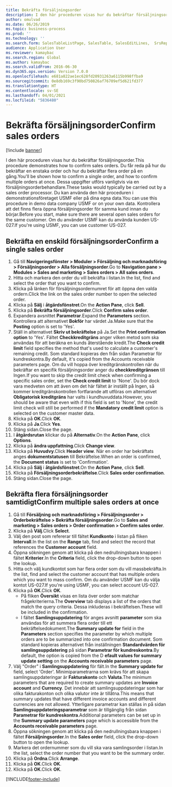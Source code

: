 ```yaml
---
title: Bekräfta försäljningsorder
description: I den här proceduren visas hur du bekräftar försäljningsorder.
author: omulvad
ms.date: 06/26/2019
ms.topic: business-process
ms.prod: ''
ms.technology: ''
ms.search.form: SalesTableListPage, SalesTable, SalesEditLines,  SrsReportViewerForm, CustConfirmJournal, SysQueryForm, SysQueryFieldLookUp, SysLookup, SalesParmIdLookup, SalesUnconfirmedOrdersPart
audience: Application User
ms.reviewer: kamaybac
ms.search.region: Global
ms.author: kamaybac
ms.search.validFrom: 2016-06-30
ms.dyn365.ops.version: Version 7.0.0
ms.openlocfilehash: e681a822ae1ec628fd20931263a6115b998ffba9
ms.sourcegitcommit: 0e8db169c3f90bd750826af76709ef5d621fd377
ms.translationtype: HT
ms.contentlocale: sv-SE
ms.lasthandoff: 04/01/2021
ms.locfileid: "5836480"
---
```

# <a name="confirm-sales-orders"></a><span data-ttu-id="17b9a-103">Bekräfta försäljningsorder</span><span class="sxs-lookup"><span data-stu-id="17b9a-103">Confirm sales orders</span></span>

[!include [banner](../../includes/banner.md)]

<span data-ttu-id="17b9a-104">I den här proceduren visas hur du bekräftar försäljningsorder.</span><span class="sxs-lookup"><span data-stu-id="17b9a-104">This procedure demonstrates how to confirm sales orders.</span></span> <span data-ttu-id="17b9a-105">Du får reda på hur du bekräftar en enstaka order och hur du bekräftar flera order på en gång.</span><span class="sxs-lookup"><span data-stu-id="17b9a-105">You'll be shown how to confirm a single order, and how to confirm multiple orders at once.</span></span> <span data-ttu-id="17b9a-106">Dessa uppgifter utförs vanligtvis via en försäljningsorderbehandlare.</span><span class="sxs-lookup"><span data-stu-id="17b9a-106">These tasks would typically be carried out by a sales order processor.</span></span> <span data-ttu-id="17b9a-107">Du kan använda den här proceduren i demonstrationsföretaget USMF eller på dina egna data.</span><span class="sxs-lookup"><span data-stu-id="17b9a-107">You can use this procedure in demo data company USMF or on your own data.</span></span> <span data-ttu-id="17b9a-108">Kontrollera att det finns flera öppna försäljningsorder för samma kund innan du börjar.</span><span class="sxs-lookup"><span data-stu-id="17b9a-108">Before you start, make sure there are several open sales orders for the same customer.</span></span> <span data-ttu-id="17b9a-109">Om du använder USMF kan du använda kunden US-027.</span><span class="sxs-lookup"><span data-stu-id="17b9a-109">If you're using USMF, you can use customer US-027.</span></span>


## <a name="confirm-a-single-sales-order"></a><span data-ttu-id="17b9a-110">Bekräfta en enskild försäljningsorder</span><span class="sxs-lookup"><span data-stu-id="17b9a-110">Confirm a single sales order</span></span>
1. <span data-ttu-id="17b9a-111">Gå till **Navigeringsfönster > Moduler > Försäljning och marknadsföring > Försäljningsorder > Alla försäljningsorder**.</span><span class="sxs-lookup"><span data-stu-id="17b9a-111">Go to **Navigation pane > Modules > Sales and marketing > Sales orders > All sales orders**.</span></span>
2. <span data-ttu-id="17b9a-112">Hitta och markera den order du vill bekräfta i listan.</span><span class="sxs-lookup"><span data-stu-id="17b9a-112">In the list, find and select the order that you want to confirm.</span></span>
3. <span data-ttu-id="17b9a-113">Klicka på länken för försäljningsordernumret för att öppna den valda ordern.</span><span class="sxs-lookup"><span data-stu-id="17b9a-113">Click the link on the sales order number to open the selected order.</span></span>
4. <span data-ttu-id="17b9a-114">Klicka på **Sälj** i **åtgärdsfönstret**.</span><span class="sxs-lookup"><span data-stu-id="17b9a-114">On the **Action Pane**, click **Sell**.</span></span>
5. <span data-ttu-id="17b9a-115">Klicka på **Bekräfta försäljningsorder**.</span><span class="sxs-lookup"><span data-stu-id="17b9a-115">Click **Confirm sales order**.</span></span>
6. <span data-ttu-id="17b9a-116">Expandera avsnittet **Parametrar**.</span><span class="sxs-lookup"><span data-stu-id="17b9a-116">Expand the **Parameters** section.</span></span> <span data-ttu-id="17b9a-117">Kontrollera att alternativet **Bokför** har värdet Ja.</span><span class="sxs-lookup"><span data-stu-id="17b9a-117">Make sure that the **Posting** option is set to 'Yes'.</span></span>  
7. <span data-ttu-id="17b9a-118">Ställ in alternativet **Skriv ut bekräftelse** på Ja.</span><span class="sxs-lookup"><span data-stu-id="17b9a-118">Set the **Print confirmation option** to 'Yes'.</span></span> <span data-ttu-id="17b9a-119">Fältet **Checkkreditgräns** anger vilken metod som ska användas för att beräkna en kunds återstående kredit.</span><span class="sxs-lookup"><span data-stu-id="17b9a-119">The **Check credit limit** field specifies the method that's used to calculate a customer's remaining credit.</span></span> <span data-ttu-id="17b9a-120">Som standard kopieras den från sidan Parametrar för kundreskontra.</span><span class="sxs-lookup"><span data-stu-id="17b9a-120">By default, it's copied from the Accounts receivable parameters page.</span></span> <span data-ttu-id="17b9a-121">Om du vill hoppa över kreditgränskontrollen när du bekräftar en specifik försäljningsorder anger du **checkkreditgränsen** till Ingen.</span><span class="sxs-lookup"><span data-stu-id="17b9a-121">If you want to skip the credit limit check when confirming a specific sales order, set the **Check credit limit** to 'None'.</span></span> <span data-ttu-id="17b9a-122">Du bör dock vara medveten om att även om det här fältet är inställt på Ingen, så kommer kreditgränskontrollen fortfarande att utföras om alternativet **Obligatorisk kreditgräns** har valts i kundhuvuddata.</span><span class="sxs-lookup"><span data-stu-id="17b9a-122">However, you should be aware that even with if this field is set to 'None', the credit limit check will still be performed if the **Mandatory credit limit** option is selected on the customer master data.</span></span> 
8. <span data-ttu-id="17b9a-123">Klicka på **OK**.</span><span class="sxs-lookup"><span data-stu-id="17b9a-123">Click **OK**.</span></span>
9. <span data-ttu-id="17b9a-124">Klicka på **Ja**.</span><span class="sxs-lookup"><span data-stu-id="17b9a-124">Click **Yes**.</span></span>
10. <span data-ttu-id="17b9a-125">Stäng sidan.</span><span class="sxs-lookup"><span data-stu-id="17b9a-125">Close the page.</span></span>
11. <span data-ttu-id="17b9a-126">I **åtgärdsrutan** klickar du på **Alternativ**.</span><span class="sxs-lookup"><span data-stu-id="17b9a-126">On the **Action Pane**, click **Options**.</span></span>
12. <span data-ttu-id="17b9a-127">Klicka på **ändra uppfattning**.</span><span class="sxs-lookup"><span data-stu-id="17b9a-127">Click **Change view**.</span></span>
13. <span data-ttu-id="17b9a-128">Klicka på **Huvudvy**.</span><span class="sxs-lookup"><span data-stu-id="17b9a-128">Click **Header view**.</span></span> <span data-ttu-id="17b9a-129">När en order har bekräftats anges **dokumentstatusen** till Bekräftelse.</span><span class="sxs-lookup"><span data-stu-id="17b9a-129">When an order is confirmed, the **Document status** is set to 'Confirmation'.</span></span> 
14. <span data-ttu-id="17b9a-130">Klicka på **Sälj** i **åtgärdsfönstret**.</span><span class="sxs-lookup"><span data-stu-id="17b9a-130">On the **Action Pane**, click **Sell**.</span></span>
15. <span data-ttu-id="17b9a-131">Klicka på **Försäljningsorderbekräftelse**.</span><span class="sxs-lookup"><span data-stu-id="17b9a-131">Click **Sales order confirmation**.</span></span>
16. <span data-ttu-id="17b9a-132">Stäng sidan.</span><span class="sxs-lookup"><span data-stu-id="17b9a-132">Close the page.</span></span>

## <a name="confirm-multiple-sales-orders-at-once"></a><span data-ttu-id="17b9a-133">Bekräfta flera försäljningsorder samtidigt</span><span class="sxs-lookup"><span data-stu-id="17b9a-133">Confirm multiple sales orders at once</span></span>
1. <span data-ttu-id="17b9a-134">Gå till **Försäljning och marknadsföring > Försäljningsorder > Orderbekräftelse > Bekräfta försäljningsorder**.</span><span class="sxs-lookup"><span data-stu-id="17b9a-134">Go to **Sales and marketing > Sales orders > Order confirmation > Confirm sales order**.</span></span>
2. <span data-ttu-id="17b9a-135">Klicka på **Välj**.</span><span class="sxs-lookup"><span data-stu-id="17b9a-135">Click **Select**.</span></span>
3. <span data-ttu-id="17b9a-136">Välj den post som refererar till fältet **Kundkonto** i listan på fliken **Intervall**.</span><span class="sxs-lookup"><span data-stu-id="17b9a-136">In the list on the **Range** tab, find and select the record that references the **Customer account** field.</span></span>
4. <span data-ttu-id="17b9a-137">Öppna sökningen genom att klicka på den nedrullningsbara knappen i fältet **Kriterier**.</span><span class="sxs-lookup"><span data-stu-id="17b9a-137">In the **Criteria** field, click the drop-down button to open the lookup.</span></span>
5. <span data-ttu-id="17b9a-138">Hitta och välj kundkontot som har flera order som du vill massbekräfta.</span><span class="sxs-lookup"><span data-stu-id="17b9a-138">In the list, find and select the customer account that has multiple orders which you want to mass confirm.</span></span> <span data-ttu-id="17b9a-139">Om du använder USMF kan du välja kontot US-027.</span><span class="sxs-lookup"><span data-stu-id="17b9a-139">If you're using USMF, you can select account US-027.</span></span>  
6. <span data-ttu-id="17b9a-140">Klicka på **OK**.</span><span class="sxs-lookup"><span data-stu-id="17b9a-140">Click **OK**.</span></span>
    - <span data-ttu-id="17b9a-141">På fliken **Översikt** visas en lista över order som matchar frågekriterierna.</span><span class="sxs-lookup"><span data-stu-id="17b9a-141">The **Overview** tab displays a list of the orders that match the query criteria.</span></span> <span data-ttu-id="17b9a-142">Dessa inkluderas i bekräftelsen.</span><span class="sxs-lookup"><span data-stu-id="17b9a-142">These will be included in the confirmation.</span></span>  
    - <span data-ttu-id="17b9a-143">I fältet **Samlingsuppdatering** för anges avsnitt **parameter** som ska användas för att summera flera order till ett bekräftelsedokument.</span><span class="sxs-lookup"><span data-stu-id="17b9a-143">The **Summary update for** field in the **Parameters** section specifies the parameter by which multiple orders are to be summarized into one confirmation document.</span></span> <span data-ttu-id="17b9a-144">Som standard kopieras alternativet från inställningen **Standardvärden för samlingsuppdatering** på sidan **Parametrar för kundreskontra**.</span><span class="sxs-lookup"><span data-stu-id="17b9a-144">By default, the option is copied from the D **efault values for summary update setting** on the **Accounts receivable parameters** page.</span></span>  
7. <span data-ttu-id="17b9a-145">Välj "Order" i **Samlingsuppdatering** för fält.</span><span class="sxs-lookup"><span data-stu-id="17b9a-145">In the **Summary update for** field, select 'Order'.</span></span> <span data-ttu-id="17b9a-146">Minimiparametrarna som krävs för att skapa samlingsuppdateringar är **Fakturakonto** och **Valuta**.</span><span class="sxs-lookup"><span data-stu-id="17b9a-146">The minimum parameters that are required to create summary updates are **Invoice account** and **Currency**.</span></span> <span data-ttu-id="17b9a-147">Det innebär att samlingsuppdateringar som har olika fakturakonton och olika valutor inte är tillåtna.</span><span class="sxs-lookup"><span data-stu-id="17b9a-147">This means that summary updates that have different invoice accounts and different currencies are not allowed.</span></span> <span data-ttu-id="17b9a-148">Ytterligare parametrar kan ställas in på sidan **Samlingsuppdateringsparametrar** som är tillgänglig från sidan **Parametrar för kundreskontra**.</span><span class="sxs-lookup"><span data-stu-id="17b9a-148">Additional parameters can be set up in the **Summary update parameters** page which is accessible from the **Accounts receivable parameters** page.</span></span> 
8. <span data-ttu-id="17b9a-149">Öppna sökningen genom att klicka på den nedrullningsbara knappen i fältet **Försäljningsorder**.</span><span class="sxs-lookup"><span data-stu-id="17b9a-149">In the **Sales order** field, click the drop-down button to open the lookup.</span></span>
9. <span data-ttu-id="17b9a-150">Markera det ordernummer som du vill ska vara samlingsorder i listan.</span><span class="sxs-lookup"><span data-stu-id="17b9a-150">In the list, select the order number that you want to be the summary order.</span></span>
10. <span data-ttu-id="17b9a-151">Klicka på **Ordna**.</span><span class="sxs-lookup"><span data-stu-id="17b9a-151">Click **Arrange**.</span></span>
11. <span data-ttu-id="17b9a-152">Klicka på **OK**.</span><span class="sxs-lookup"><span data-stu-id="17b9a-152">Click **OK**.</span></span>
12. <span data-ttu-id="17b9a-153">Klicka på **OK**.</span><span class="sxs-lookup"><span data-stu-id="17b9a-153">Click **OK**.</span></span>



[!INCLUDE[footer-include](../../../includes/footer-banner.md)]